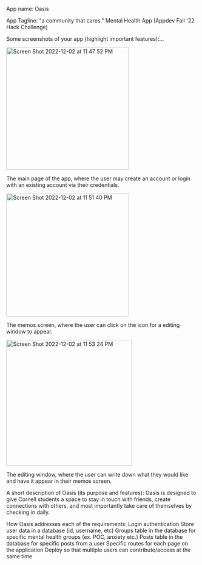 App name: Oasis

App Tagline: "a community that cares." Mental Health App (Appdev Fall '22 Hack Challenge)

Some screenshots of your app (highlight important features):...

<img width="322" alt="Screen Shot 2022-12-02 at 11 47 52 PM" src="https://user-images.githubusercontent.com/91486305/205424086-46ecc857-a72c-4d8d-9bc2-fdc6c9a22b35.png">

The main page of the app, where the user may create an account or login with an existing account via their credentials.

<img width="323" alt="Screen Shot 2022-12-02 at 11 51 40 PM" src="https://user-images.githubusercontent.com/91486305/205424229-f400b89c-c6c8-441c-8b4c-59216cf71a26.png">

The memos screen, where the user can click on the icon for a editing window to appear.

<img width="331" alt="Screen Shot 2022-12-02 at 11 53 24 PM" src="https://user-images.githubusercontent.com/91486305/205424293-aebc059f-43fa-4f58-b620-ccd3b56636bd.png">

The editing window, where the user can write down what they would like and have it appear in their memos screen.

A short description of Oasis (its purpose and features): Oasis is designed to give Cornell students a space to stay in touch with friends, create connections with others, and most importantly take care of themselves by checking in daily.

How Oasis addresses each of the requirements: Login authentication Store user data in a database (id, username, etc) Groups table in the database for specific mental health groups (ex. POC, anxiety etc.) Posts table in the database for specific posts from a user Specific routes for each page on the application Deploy so that multiple users can contribute/access at the same time

